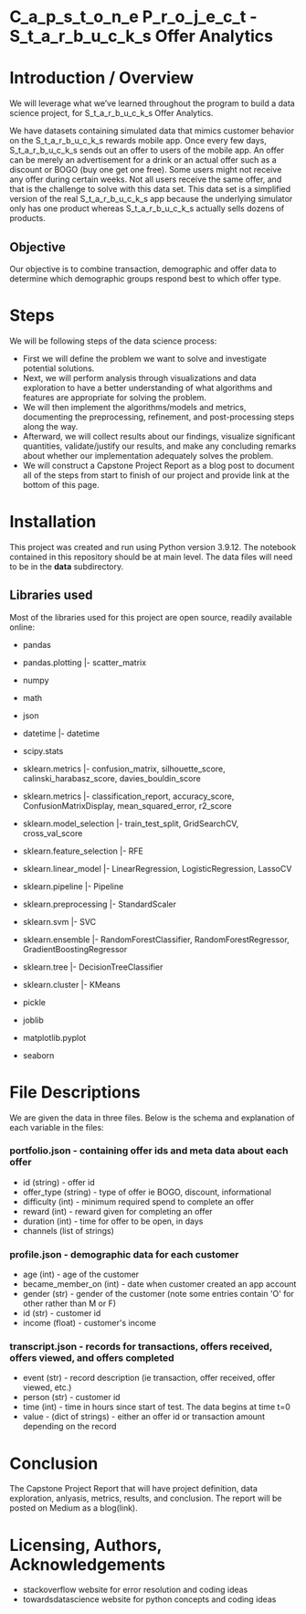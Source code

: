# C_a_p_s_t_o_n_e   P_r_o_j_e_c_t  -  S_t_a_r_b_u_c_k_s   Offer   Analytics

# Introduction / Overview


We will leverage what we’ve learned throughout the program to build a data science project, for S_t_a_r_b_u_c_k_s Offer Analytics.


We have datasets containing simulated data that mimics customer behavior on the S_t_a_r_b_u_c_k_s rewards mobile app. Once every few days, S_t_a_r_b_u_c_k_s sends out an offer to users of the mobile app. An offer can be merely an advertisement for a drink or an actual offer such as a discount or BOGO (buy one get one free). Some users might not receive any offer during certain weeks. Not all users receive the same offer, and that is the challenge to solve with this data set. This data set is a simplified version of the real S_t_a_r_b_u_c_k_s app because the underlying simulator only has one product whereas S_t_a_r_b_u_c_k_s actually sells dozens of products.

## Objective

Our objective is to combine transaction, demographic and offer data to determine which demographic groups respond best to which offer type. 


# Steps

We will be following steps of the data science process:

- First we will define the problem we want to solve and investigate potential solutions.
- Next, we will perform analysis through visualizations and data exploration to have a better understanding of what algorithms and features are appropriate for solving the problem.
- We  will then implement the algorithms/models and metrics, documenting the preprocessing, refinement, and post-processing steps along the way.
- Afterward, we will collect results about our findings, visualize significant quantities, validate/justify our results, and make any concluding remarks about whether our implementation adequately solves the problem.
- We will construct a Capstone Project Report as a blog post to document all of the steps from start to finish of our project and provide link at the bottom of this page.


# Installation
   
This project was created and run using Python version 3.9.12.
The notebook contained in this repository should be at main level. The data files will need to be in the **data** subdirectory.

## Libraries used

Most of the libraries used for this project are open source, readily available online: 

- pandas
- pandas.plotting |- scatter_matrix

- numpy 
- math
- json
- datetime |- datetime
- scipy.stats 

- sklearn.metrics |- confusion_matrix, silhouette_score, calinski_harabasz_score, davies_bouldin_score
- sklearn.metrics |- classification_report, accuracy_score, ConfusionMatrixDisplay, mean_squared_error, r2_score

- sklearn.model_selection |- train_test_split, GridSearchCV, cross_val_score
- sklearn.feature_selection |- RFE
- sklearn.linear_model |- LinearRegression, LogisticRegression, LassoCV
- sklearn.pipeline |- Pipeline

- sklearn.preprocessing |- StandardScaler
- sklearn.svm |- SVC

- sklearn.ensemble |- RandomForestClassifier, RandomForestRegressor, GradientBoostingRegressor
- sklearn.tree |- DecisionTreeClassifier
- sklearn.cluster |- KMeans

- pickle
- joblib

- matplotlib.pyplot
- seaborn


# File Descriptions

We are given the data in three files. Below is the schema and explanation of each variable in the files:

### portfolio.json - containing offer ids and meta data about each offer

- id (string) - offer id
- offer_type (string) - type of offer ie BOGO, discount, informational
- difficulty (int) - minimum required spend to complete an offer
- reward (int) - reward given for completing an offer
- duration (int) - time for offer to be open, in days
- channels (list of strings)

### profile.json - demographic data for each customer

- age (int) - age of the customer
- became_member_on (int) - date when customer created an app account
- gender (str) - gender of the customer (note some entries contain 'O' for other rather than M or F)
- id (str) - customer id
- income (float) - customer's income

### transcript.json -  records for transactions, offers received, offers viewed, and offers completed

- event (str) - record description (ie transaction, offer received, offer viewed, etc.)
- person (str) - customer id
- time (int) - time in hours since start of test. The data begins at time t=0
- value - (dict of strings) - either an offer id or transaction amount depending on the record


# Conclusion
   
The Capstone Project Report that will have project definition, data exploration, anlyasis, metrics, results, and conclusion. The report will be posted on Medium as a blog(link).


# Licensing, Authors, Acknowledgements


- stackoverflow website for error resolution and coding ideas
- towardsdatascience website for python concepts and coding ideas
